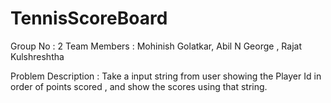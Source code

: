 # TennisScoreBoard
Group No  : 2
Team Members : Mohinish Golatkar, Abil N George , Rajat Kulshreshtha

Problem Description : Take a input string from user showing the Player Id in order of points scored , and show the scores using that string.
